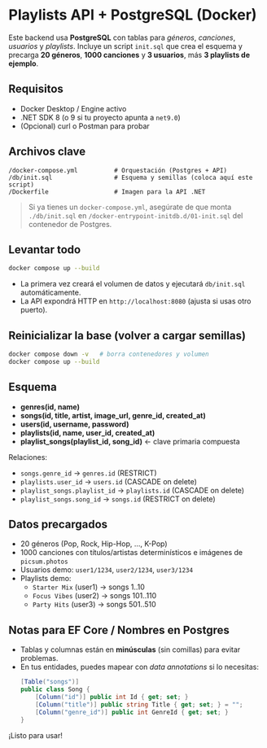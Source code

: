 
# Playlists API + PostgreSQL (Docker)

Este backend usa **PostgreSQL** con tablas para *géneros*, *canciones*, *usuarios* y *playlists*.
Incluye un script `init.sql` que crea el esquema y precarga **20 géneros**, **1000 canciones** y **3 usuarios**, más **3 playlists de ejemplo**.

## Requisitos
- Docker Desktop / Engine activo
- .NET SDK 8 (o 9 si tu proyecto apunta a `net9.0`)
- (Opcional) curl o Postman para probar

## Archivos clave
```
/docker-compose.yml          # Orquestación (Postgres + API)
/db/init.sql                 # Esquema y semillas (coloca aquí este script)
/Dockerfile                  # Imagen para la API .NET
```
> Si ya tienes un `docker-compose.yml`, asegúrate de que monta `./db/init.sql` en `/docker-entrypoint-initdb.d/01-init.sql` del contenedor de Postgres.

## Levantar todo
```bash
docker compose up --build
```
- La primera vez creará el volumen de datos y ejecutará `db/init.sql` automáticamente.
- La API expondrá HTTP en `http://localhost:8080` (ajusta si usas otro puerto).

## Reinicializar la base (volver a cargar semillas)
```bash
docker compose down -v   # borra contenedores y volumen
docker compose up --build
```

## Esquema
- **genres(id, name)**
- **songs(id, title, artist, image_url, genre_id, created_at)**
- **users(id, username, password)**
- **playlists(id, name, user_id, created_at)**
- **playlist_songs(playlist_id, song_id)**  ← clave primaria compuesta

Relaciones:
- `songs.genre_id` → `genres.id` (RESTRICT)
- `playlists.user_id` → `users.id` (CASCADE on delete)
- `playlist_songs.playlist_id` → `playlists.id` (CASCADE on delete)
- `playlist_songs.song_id` → `songs.id` (RESTRICT on delete)

## Datos precargados
- 20 géneros (Pop, Rock, Hip-Hop, …, K-Pop)
- 1000 canciones con títulos/artistas determinísticos e imágenes de `picsum.photos`
- Usuarios demo: `user1/1234`, `user2/1234`, `user3/1234`
- Playlists demo:
  - `Starter Mix` (user1) → songs 1..10
  - `Focus Vibes` (user2) → songs 101..110
  - `Party Hits` (user3) → songs 501..510

## Notas para EF Core / Nombres en Postgres
- Tablas y columnas están en **minúsculas** (sin comillas) para evitar problemas.
- En tus entidades, puedes mapear con *data annotations* si lo necesitas:
  ```csharp
  [Table("songs")]
  public class Song {
      [Column("id")] public int Id { get; set; }
      [Column("title")] public string Title { get; set; } = "";
      [Column("genre_id")] public int GenreId { get; set; }
  }
  ```

¡Listo para usar!
